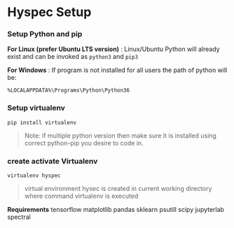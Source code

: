 ﻿Hyspec Setup
===========
### Setup Python and pip
**For Linux (prefer Ubuntu LTS version)**
: Linux/Ubuntu Python will already exist and can be invoked as `python3` and `pip3`

**For Windows**
: If program is not installed for all users the path of python will be:

`%LOCALAPPDATA%\Programs\Python\Python36`

### Setup virtualenv

    pip install virtualenv

> Note: if multiple python version then make sure it is installed using correct python-pip you desire to code in.

### create activate Virtualenv
	virtualenv hyspec
> virtual environment hysec is created in current working directory where command virtualenv is executed
> 

**Requirements**
tensorflow
matplotlib
pandas
sklearn
psutill
scipy
jupyterlab
spectral
